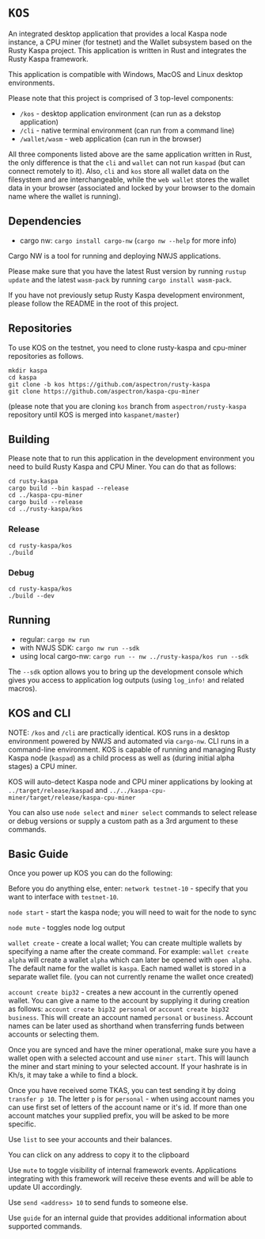 # `KOS`

An integrated desktop application that provides a local Kaspa node instance, a CPU miner (for testnet)
and the Wallet subsystem based on the Rusty Kaspa project.  This application is written in Rust and integrates
the Rusty Kaspa framework.

This application is compatible with Windows, MacOS and Linux desktop environments.

Please note that this project is comprised of 3 top-level components:
- `/kos` - desktop application environment (can run as a dekstop application)
- `/cli` - native terminal environment (can run from a command line)
- `/wallet/wasm` - web application (can run in the browser)

All three components listed above are the same application written in Rust, the only
difference is that the `cli` and `wallet` can not run `kaspad` (but can connect remotely to it).
Also, `cli` and `kos` store all wallet data on the filesystem and are interchangeable,
while the `web wallet` stores the wallet data in your browser (associated and locked by your browser
to the domain name where the wallet is running).

## Dependencies

- cargo nw: `cargo install cargo-nw` (`cargo nw --help` for more info)

Cargo NW is a tool for running and deploying NWJS applications.

Please make sure that you have the latest Rust version by running `rustup update` and the latest
`wasm-pack` by running `cargo install wasm-pack`.

If you have not previously setup Rusty Kaspa development environment, please follow the README
in the root of this project.

## Repositories

To use KOS on the testnet, you need to clone rusty-kaspa and cpu-miner repositories as follows.

```
mkdir kaspa
cd kaspa
git clone -b kos https://github.com/aspectron/rusty-kaspa
git clone https://github.com/aspectron/kaspa-cpu-miner
```
(please note that you are cloning `kos` branch from `aspectron/rusty-kaspa` repository until KOS is merged into `kaspanet/master`)

## Building

Please note that to run this application in the development environment
you need to build Rusty Kaspa and CPU Miner. You can do that as follows:

```
cd rusty-kaspa
cargo build --bin kaspad --release
cd ../kaspa-cpu-miner
cargo build --release
cd ../rusty-kaspa/kos
```


### Release
```
cd rusty-kaspa/kos
./build
```
### Debug
```
cd rusty-kaspa/kos
./build --dev
```

## Running

- regular: `cargo nw run`
- with NWJS SDK: `cargo nw run --sdk`
- using local cargo-nw: `cargo run -- nw ../rusty-kaspa/kos run --sdk`

The `--sdk` option allows you to bring up the development console which
gives you access to application log outputs (using `log_info!` and related macros).


## KOS and CLI

NOTE: `/kos` and `/cli` are practically identical. KOS runs in a desktop environment 
powered by NWJS and automated via `cargo-nw`. CLI runs in a command-line environment.
KOS is capable of running and managing Rusty Kaspa node (`kaspad`) as a child process as 
well as (during initial alpha stages) a CPU miner.

KOS will auto-detect Kaspa node and CPU miner applications by looking at `../target/release/kaspad` and `../../kaspa-cpu-miner/target/release/kaspa-cpu-miner`

You can also use `node select` and `miner select` commands to select release or debug versions or supply a custom path as a 3rd argument to these commands.

## Basic Guide

Once you power up KOS you can do the following:

Before you do anything else, enter: `network testnet-10` - specify that you want to interface with `testnet-10`.

`node start` - start the kaspa node; you will need to wait for the node to sync

`node mute` - toggles node log output

`wallet create` - create a local wallet;  You can create multiple wallets by specifying a name after the create command. For example: `wallet create alpha` will create a wallet `alpha` which can later be opened with `open alpha`.  The default name for the wallet is `kaspa`.  Each named wallet is stored in a separate wallet file.  (you can not currently rename the wallet once created)

`account create bip32` - creates a new account in the currently opened wallet.  You can give a name to the account by supplying it during creation as follows: `account create bip32 personal` or `account create bip32 business`.  This will create an account named `personal` or `business`.  Account names can be later used as shorthand when transferring funds between accounts or selecting them.

Once you are synced and have the miner operational, make sure you have a wallet open with a selected account and use `miner start`.  This will launch the miner and start mining to your selected account.  If your hashrate is in Kh/s, it may take a while to find a block.

Once you have received some TKAS, you can test sending it by doing `transfer p 10`. The letter `p` is for `personal` - when using account names you can use first set of letters of the account name or it's id. If more than one account matches your supplied prefix, you will be asked to be more specific.

Use `list` to see your accounts and their balances.

You can click on any address to copy it to the clipboard

Use `mute` to toggle visibility of internal framework events.  Applications integrating with this framework will receive these events and will be able to update UI accordingly.

Use `send <address> 10` to send funds to someone else.

Use `guide` for an internal guide that provides additional information about supported commands.

